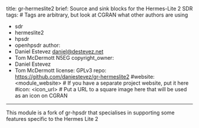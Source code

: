 title: gr-hermeslite2
brief: Source and sink blocks for the Hermes-Lite 2 SDR
tags: # Tags are arbitrary, but look at CGRAN what other authors are using
  - sdr
  - hermeslite2
  - hpsdr
  - openhpsdr
author:
  - Daniel Estevez <daniel@destevez.net>
  - Tom McDermott N5EG
copyright_owner:
  - Daniel Estevez
  - Tom McDermott
license: GPLv3
repo: https://github.com/daniestevez/gr-hermeslite2 
#website: <module_website> # If you have a separate project website, put it here
#icon: <icon_url> # Put a URL to a square image here that will be used as an icon on CGRAN
---
This module is a fork of gr-hpsdr that specialises in supporting
some features specific to the Hermes Lite 2
